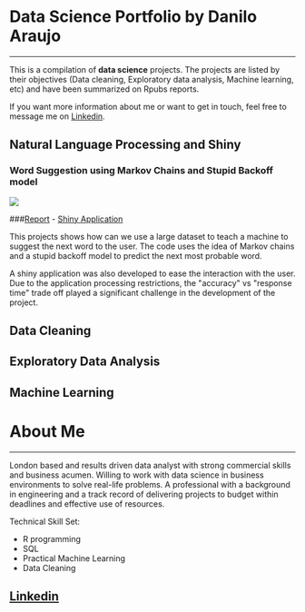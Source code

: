 # Data Science Portfolio by Danilo Araujo
***
This is a compilation of **data science** projects. The projects are listed by their objectives (Data cleaning, Exploratory data analysis, Machine learning, etc) and have been summarized on Rpubs reports.  

If you want more information about me or want to get in touch, feel free to message me on [Linkedin](www.linkedin.com/in/danilodaraujo).

## Natural Language Processing and Shiny
### Word Suggestion using Markov Chains and Stupid Backoff model
![](https://media.giphy.com/media/xUOxfa9p1prUEQUvao/giphy.gif)

###[Report](http://rpubs.com/danilodaraujo/wordsuggestion) - [Shiny Application](https://danilodaraujo.shinyapps.io/wordsuggestion/)

This projects shows how can we use a large dataset to teach a machine to suggest the next word to the user. The code uses the idea of Markov chains and a stupid backoff model to predict the next most probable word.  

A shiny application was also developed to ease the interaction with the user. Due to the application processing restrictions, the "accuracy" vs "response time" trade off played a significant challenge in the development of the project.

## Data Cleaning

## Exploratory Data Analysis

## Machine Learning

# About Me
***
London based and results driven data analyst with strong commercial skills and business acumen. Willing to work with data science in business environments to solve real-life problems. A professional with a background in engineering and a track record of delivering projects to budget within deadlines and effective use of resources.

Technical Skill Set:
* R programming
* SQL
* Practical Machine Learning
* Data Cleaning

## [Linkedin](www.linkedin.com/in/danilodaraujo)
